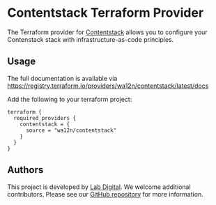 # Contentstack Terraform Provider

The Terraform provider for [Contentstack](https://www.contentstack.com/) allows 
you to configure your Contenstack stack with infrastructure-as-code principles.

## Usage

The full documentation is available via https://registry.terraform.io/providers/wa12n/contentstack/latest/docs


Add the following to your terraform project:

```hcl
terraform {
  required_providers {
    contentstack = {
      source = "wa12n/contentstack"
    }
  }
}
```

## Authors

This project is developed by [Lab Digital](https://www.labdigital.nl). We
welcome additional contributors. Please see our
[GitHub repository](https://github.com/labd/terraform-provider-contentstack)
for more information.
